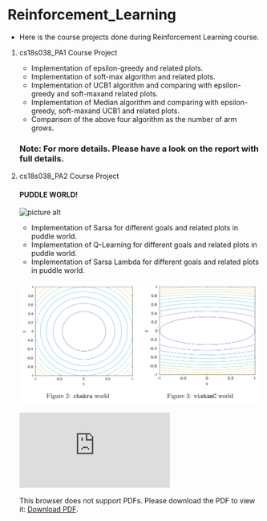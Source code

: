 # Reinforcement_Learning
* Here is the course projects done during Reinforcement Learning course.
1. cs18s038_PA1 Course Project
    * Implementation of epsilon-greedy and related plots.
    * Implementation of soft-max algorithm and related plots.
    * Implementation of UCB1 algorithm and comparing with epsilon-greedy and soft-maxand related plots.
    * Implementation  of  Median  algorithm  and  comparing  with epsilon-greedy,  soft-maxand UCB1 and related plots.
    * Comparison of the above four algorithm as the number of arm grows.
    ### Note: For more details. Please have a look on the report with full details.
2. cs18s038_PA2 Course Project
    #### PUDDLE WORLD! ####
    
    
    ![picture alt](https://encrypted-tbn0.gstatic.com/images?q=tbn%3AANd9GcS2CqTEfqQK69yCxDokmQvbhvpemkY7yfAhOA&usqp=CAU "Title is optional")
    
    * Implementation of Sarsa for different goals and related plots in puddle world.
    * Implementation of Q-Learning for different goals and related plots in puddle world.
    * Implementation of Sarsa Lambda for different goals and related plots in puddle world.
    
    
    ![picture alt](https://github.com/rajanskumarsoni/Reinforcement_Learning/blob/master/extras/Screenshot%20from%202020-09-01%2022-08-18.png "Title is optional")
    
    <object data="https://github.com/rajanskumarsoni/Reinforcement_Learning/blob/master/cs18s038_PA2/RL_Assignment_3.pdf" width="700px" height="700px">
    <embed src="https://github.com/rajanskumarsoni/Reinforcement_Learning/blob/master/cs18s038_PA2/RL_Assignment_3.pdf">
        <p>This browser does not support PDFs. Please download the PDF to view it: <a href="https://github.com/rajanskumarsoni/Reinforcement_Learning/blob/master/cs18s038_PA2/RL_Assignment_3.pdf">Download PDF</a>.</p>
    </embed>
   </object>
    
    
    
    
